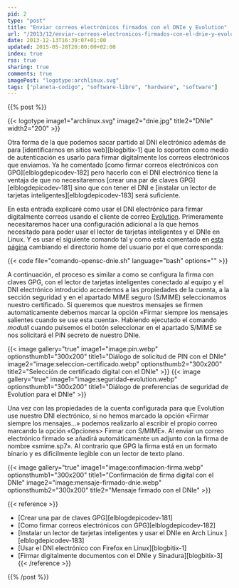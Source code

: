 ```yaml
---
pid: 2
type: "post"
title: "Enviar correos electrónicos firmados con el DNIe y Evolution"
url: "/2013/12/enviar-correos-electronicos-firmados-con-el-dnie-y-evolution/"
date: 2013-12-13T16:39:07+01:00
updated: 2015-05-28T20:00:00+02:00
index: true
rss: true
sharing: true
comments: true
imagePost: "logotype:archlinux.svg"
tags: ["planeta-codigo", "software-libre", "hardware", "software"]
---
```


{{% post %}}

{{< logotype image1="archlinux.svg" image2="dnie.jpg" title2="DNIe" width2="200" >}}

Otra forma de la que podemos sacar partido al DNI electrónico además de para [identificarnos en sitios web][blogbitix-1] que lo soporten como medio de autenticación es usarlo para firmar digitalmente los correos electrónicos que enviamos. Ya he comentado [como firmar correos electrónicos con GPG][elblogdepicodev-182] pero hacerlo con el DNI electrónico tiene la ventaja de que no necesitaremos [crear una par de claves GPG][elblogdepicodev-181] sino que con tener el DNI e [instalar un lector de tarjetas inteligentes][elblogdepicodev-183] será suficiente.

En esta entrada explicaré como usar el DNI electrónico para firmar digitalmente correos usando el cliente de correo [Evolution](https://projects.gnome.org/evolution/). Primeramente necesitaremos hacer una configuración adicional a la que hemos necesitado para poder usar el lector de tarjetas inteligentes y el DNIe en Linux. Y es usar el siguiente comando tal y como está comentado en [esta página](https://forja.cenatic.es/plugins/mediawiki/wiki/opendnie/index.php/Documentacion_Aplicaciones_Evolution#Configuraci.C3.B3n_del_DNIe_en_el_cliente_de_correo_Evolution) cambiando el directorio home del usuario por el que corresponda:

{{< code file="comando-opensc-dnie.sh" language="bash" options="" >}}

A continuación, el proceso es similar a como se configura la firma con claves GPG, con el lector de tarjetas inteligentes conectado al equipo y el DNI electrónico introducido accedemos a las propiedades de la cuenta, a la sección seguridad y en el apartado MIME seguro (S/MIME) seleccionamos nuestro certificado. Si queremos que nuestros mensajes se firmen automaticamente debemos marcar la opción «Firmar siempre los mensajes salientes cuando se use esta cuenta». Habiendo ejecutado el comando _modutil_ cuando pulsemos el botón seleccionar en el apartado S/MIME se nos solicitará el PIN secreto de nuestro DNIe.

{{< image
    gallery="true"
    image1="image:pin.webp" optionsthumb1="300x200" title1="Diálogo de solicitud de PIN con el DNIe"
    image2="image:seleccion-certificado.webp" optionsthumb2="300x200" title2="Selección de certificado digital con el DNIe" >}}
{{< image
    gallery="true"
    image1="image:seguridad-evolution.webp" optionsthumb1="300x200" title1="Diálogo de preferencias de seguridad de Evolution para el DNIe" >}}

Una vez con las propiedades de la cuenta configurada para que Evolution use nuestro DNI electrónico, si no hemos marcado la opción «Firmar siempre los mensajes...» podemos realizarlo al escribir el propio correo marcando la opción «Opciones> Firmar con S/MIME». Al enviar un correo electrónico firmado se añadirá automáticamente un adjunto con la firma de nombre «smime.sp7». Al contrario que GPG la firma está en un formato binario y es dificilmente legible con un lector de texto plano.

{{< image
    gallery="true"
    image1="image:confimacion-firma.webp" optionsthumb1="300x200" title1="Confirmación de firma digital con el DNIe"
    image2="image:mensaje-firmado-dnie.webp" optionsthumb2="300x200" title2="Mensaje firmado con el DNIe" >}}

{{< reference >}}
* [Crear una par de claves GPG][elblogdepicodev-181]
* [Como firmar correos electrónicos con GPG][elblogdepicodev-182]
* [Instalar un lector de tarjetas inteligentes y usar el DNIe en Arch Linux ][elblogdepicodev-183]
* [Usar el DNI electrónico con Firefox en Linux][blogbitix-1]
* [Firmar digitalmente documentos con el DNIe y Sinadura][blogbitix-3]
{{< /reference >}}

{{% /post %}}
